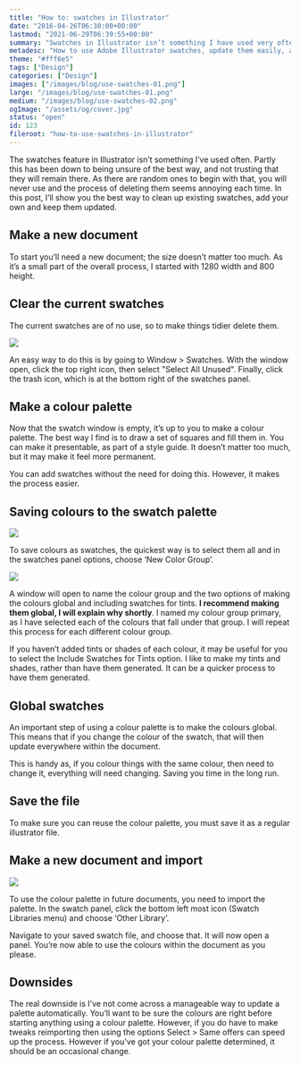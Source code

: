 ```yaml
---
title: "How to: swatches in Illustrator"
date: "2016-04-26T06:30:00+00:00"
lastmod: "2021-06-29T06:39:55+00:00"
summary: "Swatches in Illustrator isn’t something I have used very often. Partly this has been down to being unsure of the best way, and not trusting that they will remain there. As there are random ones to begin with that you will never use and the process of deleting them seems annoying each time. In this post I’ll show you the best way to clean up existing swatches, add your own and keep them updated."
metadesc: "How to use Adobe Illustrator swatches, update them easily, and have it update across your design by making them global."
theme: "#fff6e5"
tags: ["Design"]
categories: ["Design"]
images: ["/images/blog/use-swatches-01.png"]
large: "/images/blog/use-swatches-01.png"
medium: "/images/blog/use-swatches-02.png"
ogImage: "/assets/og/cover.jpg"
status: "open"
id: 123
fileroot: "how-to-use-swatches-in-illustrator"
---
```


The swatches feature in Illustrator isn’t something I’ve used often. Partly this has been down to being unsure of the best way, and not trusting that they will remain there. As there are random ones to begin with that, you will never use and the process of deleting them seems annoying each time. In this post, I’ll show you the best way to clean up existing swatches, add your own and keep them updated.

## Make a new document
To start you’ll need a new document; the size doesn’t matter too much. As it’s a small part of the overall process, I started with 1280 width and 800 height.

## Clear the current swatches
The current swatches are of no use, so to make things tidier delete them.

<div className="article-image">
  <Image src="/images/blog/use-swatches_select-unused1.png" width={738} height={437} />
</div>

An easy way to do this is by going to Window > Swatches. With the window open, click the top right icon, then select "Select All Unused". Finally, click the trash icon, which is at the bottom right of the swatches panel.

## Make a colour palette
Now that the swatch window is empty, it’s up to you to make a colour palette. The best way I find is to draw a set of squares and fill them in. You can make it presentable, as part of a style guide. It doesn’t matter too much, but it may make it feel more permanent.

You can add swatches without the need for doing this. However, it makes the process easier.

## Saving colours to the swatch palette
<div className="article-image">
  <Image src="/images/blog/use-swatches_select-new-color-group.png" width={738} height={437} />
</div>

To save colours as swatches, the quickest way is to select them all and in the swatches panel options, choose ‘New Color Group’.

<div className="article-image">
  <Image src="/images/blog/use-swatches_new-color-group.png" width={738} height={437} />
</div>

A window will open to name the colour group and the two options of making the colours global and including swatches for tints. **I recommend making them global, I will explain why shortly**. I named my colour group primary, as I have selected each of the colours that fall under that group. I will repeat this process for each different colour group.

If you haven’t added tints or shades of each colour, it may be useful for you to select the Include Swatches for Tints option. I like to make my tints and shades, rather than have them generated. It can be a quicker process to have them generated.

## Global swatches
An important step of using a colour palette is to make the colours global. This means that if you change the colour of the swatch, that will then update everywhere within the document.

This is handy as, if you colour things with the same colour, then need to change it, everything will need changing. Saving you time in the long run.

## Save the file
To make sure you can reuse the colour palette, you must save it as a regular illustrator file.

## Make a new document and import
<div className="article-image">
  <Image src="/images/blog/use-swatches_swatch-libraries-menu1.png" width={738} height={437} />
</div>

To use the colour palette in future documents, you need to import the palette. In the swatch panel, click the bottom left most icon (Swatch Libraries menu) and choose ‘Other Library’.

Navigate to your saved swatch file, and choose that. It will now open a panel. You’re now able to use the colours within the document as you please.

## Downsides
The real downside is I’ve not come across a manageable way to update a palette automatically. You’ll want to be sure the colours are right before starting anything using a colour palette. However, if you do have to make tweaks reimporting then using the options Select > Same offers can speed up the process. However if you've got your colour palette determined, it should be an occasional change.
